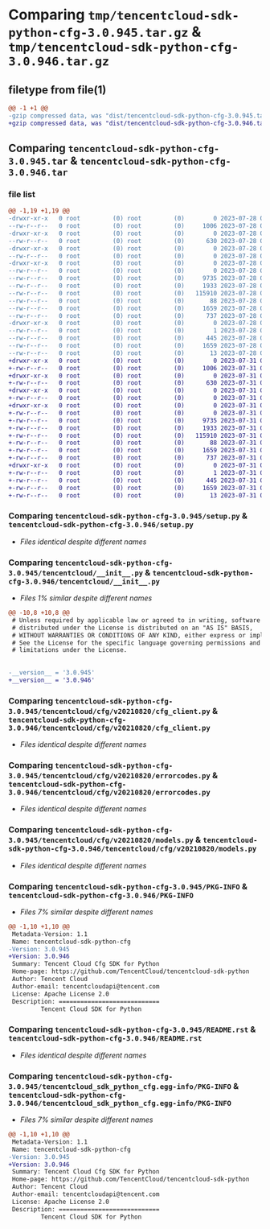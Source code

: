 # Comparing `tmp/tencentcloud-sdk-python-cfg-3.0.945.tar.gz` & `tmp/tencentcloud-sdk-python-cfg-3.0.946.tar.gz`

## filetype from file(1)

```diff
@@ -1 +1 @@
-gzip compressed data, was "dist/tencentcloud-sdk-python-cfg-3.0.945.tar", last modified: Fri Jul 28 00:23:45 2023, max compression
+gzip compressed data, was "dist/tencentcloud-sdk-python-cfg-3.0.946.tar", last modified: Mon Jul 31 00:21:55 2023, max compression
```

## Comparing `tencentcloud-sdk-python-cfg-3.0.945.tar` & `tencentcloud-sdk-python-cfg-3.0.946.tar`

### file list

```diff
@@ -1,19 +1,19 @@
-drwxr-xr-x   0 root         (0) root         (0)        0 2023-07-28 00:23:45.000000 tencentcloud-sdk-python-cfg-3.0.945/
--rw-r--r--   0 root         (0) root         (0)     1006 2023-07-28 00:23:45.000000 tencentcloud-sdk-python-cfg-3.0.945/setup.py
-drwxr-xr-x   0 root         (0) root         (0)        0 2023-07-28 00:23:45.000000 tencentcloud-sdk-python-cfg-3.0.945/tencentcloud/
--rw-r--r--   0 root         (0) root         (0)      630 2023-07-28 00:23:45.000000 tencentcloud-sdk-python-cfg-3.0.945/tencentcloud/__init__.py
-drwxr-xr-x   0 root         (0) root         (0)        0 2023-07-28 00:23:45.000000 tencentcloud-sdk-python-cfg-3.0.945/tencentcloud/cfg/
--rw-r--r--   0 root         (0) root         (0)        0 2023-07-28 00:23:45.000000 tencentcloud-sdk-python-cfg-3.0.945/tencentcloud/cfg/__init__.py
-drwxr-xr-x   0 root         (0) root         (0)        0 2023-07-28 00:23:45.000000 tencentcloud-sdk-python-cfg-3.0.945/tencentcloud/cfg/v20210820/
--rw-r--r--   0 root         (0) root         (0)        0 2023-07-28 00:23:45.000000 tencentcloud-sdk-python-cfg-3.0.945/tencentcloud/cfg/v20210820/__init__.py
--rw-r--r--   0 root         (0) root         (0)     9735 2023-07-28 00:23:45.000000 tencentcloud-sdk-python-cfg-3.0.945/tencentcloud/cfg/v20210820/cfg_client.py
--rw-r--r--   0 root         (0) root         (0)     1933 2023-07-28 00:23:45.000000 tencentcloud-sdk-python-cfg-3.0.945/tencentcloud/cfg/v20210820/errorcodes.py
--rw-r--r--   0 root         (0) root         (0)   115910 2023-07-28 00:23:45.000000 tencentcloud-sdk-python-cfg-3.0.945/tencentcloud/cfg/v20210820/models.py
--rw-r--r--   0 root         (0) root         (0)       88 2023-07-28 00:23:45.000000 tencentcloud-sdk-python-cfg-3.0.945/setup.cfg
--rw-r--r--   0 root         (0) root         (0)     1659 2023-07-28 00:23:45.000000 tencentcloud-sdk-python-cfg-3.0.945/PKG-INFO
--rw-r--r--   0 root         (0) root         (0)      737 2023-07-28 00:23:45.000000 tencentcloud-sdk-python-cfg-3.0.945/README.rst
-drwxr-xr-x   0 root         (0) root         (0)        0 2023-07-28 00:23:45.000000 tencentcloud-sdk-python-cfg-3.0.945/tencentcloud_sdk_python_cfg.egg-info/
--rw-r--r--   0 root         (0) root         (0)        1 2023-07-28 00:23:45.000000 tencentcloud-sdk-python-cfg-3.0.945/tencentcloud_sdk_python_cfg.egg-info/dependency_links.txt
--rw-r--r--   0 root         (0) root         (0)      445 2023-07-28 00:23:45.000000 tencentcloud-sdk-python-cfg-3.0.945/tencentcloud_sdk_python_cfg.egg-info/SOURCES.txt
--rw-r--r--   0 root         (0) root         (0)     1659 2023-07-28 00:23:45.000000 tencentcloud-sdk-python-cfg-3.0.945/tencentcloud_sdk_python_cfg.egg-info/PKG-INFO
--rw-r--r--   0 root         (0) root         (0)       13 2023-07-28 00:23:45.000000 tencentcloud-sdk-python-cfg-3.0.945/tencentcloud_sdk_python_cfg.egg-info/top_level.txt
+drwxr-xr-x   0 root         (0) root         (0)        0 2023-07-31 00:21:55.000000 tencentcloud-sdk-python-cfg-3.0.946/
+-rw-r--r--   0 root         (0) root         (0)     1006 2023-07-31 00:21:55.000000 tencentcloud-sdk-python-cfg-3.0.946/setup.py
+drwxr-xr-x   0 root         (0) root         (0)        0 2023-07-31 00:21:55.000000 tencentcloud-sdk-python-cfg-3.0.946/tencentcloud/
+-rw-r--r--   0 root         (0) root         (0)      630 2023-07-31 00:21:55.000000 tencentcloud-sdk-python-cfg-3.0.946/tencentcloud/__init__.py
+drwxr-xr-x   0 root         (0) root         (0)        0 2023-07-31 00:21:55.000000 tencentcloud-sdk-python-cfg-3.0.946/tencentcloud/cfg/
+-rw-r--r--   0 root         (0) root         (0)        0 2023-07-31 00:21:55.000000 tencentcloud-sdk-python-cfg-3.0.946/tencentcloud/cfg/__init__.py
+drwxr-xr-x   0 root         (0) root         (0)        0 2023-07-31 00:21:55.000000 tencentcloud-sdk-python-cfg-3.0.946/tencentcloud/cfg/v20210820/
+-rw-r--r--   0 root         (0) root         (0)        0 2023-07-31 00:21:55.000000 tencentcloud-sdk-python-cfg-3.0.946/tencentcloud/cfg/v20210820/__init__.py
+-rw-r--r--   0 root         (0) root         (0)     9735 2023-07-31 00:21:55.000000 tencentcloud-sdk-python-cfg-3.0.946/tencentcloud/cfg/v20210820/cfg_client.py
+-rw-r--r--   0 root         (0) root         (0)     1933 2023-07-31 00:21:55.000000 tencentcloud-sdk-python-cfg-3.0.946/tencentcloud/cfg/v20210820/errorcodes.py
+-rw-r--r--   0 root         (0) root         (0)   115910 2023-07-31 00:21:55.000000 tencentcloud-sdk-python-cfg-3.0.946/tencentcloud/cfg/v20210820/models.py
+-rw-r--r--   0 root         (0) root         (0)       88 2023-07-31 00:21:55.000000 tencentcloud-sdk-python-cfg-3.0.946/setup.cfg
+-rw-r--r--   0 root         (0) root         (0)     1659 2023-07-31 00:21:55.000000 tencentcloud-sdk-python-cfg-3.0.946/PKG-INFO
+-rw-r--r--   0 root         (0) root         (0)      737 2023-07-31 00:21:55.000000 tencentcloud-sdk-python-cfg-3.0.946/README.rst
+drwxr-xr-x   0 root         (0) root         (0)        0 2023-07-31 00:21:55.000000 tencentcloud-sdk-python-cfg-3.0.946/tencentcloud_sdk_python_cfg.egg-info/
+-rw-r--r--   0 root         (0) root         (0)        1 2023-07-31 00:21:55.000000 tencentcloud-sdk-python-cfg-3.0.946/tencentcloud_sdk_python_cfg.egg-info/dependency_links.txt
+-rw-r--r--   0 root         (0) root         (0)      445 2023-07-31 00:21:55.000000 tencentcloud-sdk-python-cfg-3.0.946/tencentcloud_sdk_python_cfg.egg-info/SOURCES.txt
+-rw-r--r--   0 root         (0) root         (0)     1659 2023-07-31 00:21:55.000000 tencentcloud-sdk-python-cfg-3.0.946/tencentcloud_sdk_python_cfg.egg-info/PKG-INFO
+-rw-r--r--   0 root         (0) root         (0)       13 2023-07-31 00:21:55.000000 tencentcloud-sdk-python-cfg-3.0.946/tencentcloud_sdk_python_cfg.egg-info/top_level.txt
```

### Comparing `tencentcloud-sdk-python-cfg-3.0.945/setup.py` & `tencentcloud-sdk-python-cfg-3.0.946/setup.py`

 * *Files identical despite different names*

### Comparing `tencentcloud-sdk-python-cfg-3.0.945/tencentcloud/__init__.py` & `tencentcloud-sdk-python-cfg-3.0.946/tencentcloud/__init__.py`

 * *Files 1% similar despite different names*

```diff
@@ -10,8 +10,8 @@
 # Unless required by applicable law or agreed to in writing, software
 # distributed under the License is distributed on an "AS IS" BASIS,
 # WITHOUT WARRANTIES OR CONDITIONS OF ANY KIND, either express or implied.
 # See the License for the specific language governing permissions and
 # limitations under the License.
 
 
-__version__ = '3.0.945'
+__version__ = '3.0.946'
```

### Comparing `tencentcloud-sdk-python-cfg-3.0.945/tencentcloud/cfg/v20210820/cfg_client.py` & `tencentcloud-sdk-python-cfg-3.0.946/tencentcloud/cfg/v20210820/cfg_client.py`

 * *Files identical despite different names*

### Comparing `tencentcloud-sdk-python-cfg-3.0.945/tencentcloud/cfg/v20210820/errorcodes.py` & `tencentcloud-sdk-python-cfg-3.0.946/tencentcloud/cfg/v20210820/errorcodes.py`

 * *Files identical despite different names*

### Comparing `tencentcloud-sdk-python-cfg-3.0.945/tencentcloud/cfg/v20210820/models.py` & `tencentcloud-sdk-python-cfg-3.0.946/tencentcloud/cfg/v20210820/models.py`

 * *Files identical despite different names*

### Comparing `tencentcloud-sdk-python-cfg-3.0.945/PKG-INFO` & `tencentcloud-sdk-python-cfg-3.0.946/PKG-INFO`

 * *Files 7% similar despite different names*

```diff
@@ -1,10 +1,10 @@
 Metadata-Version: 1.1
 Name: tencentcloud-sdk-python-cfg
-Version: 3.0.945
+Version: 3.0.946
 Summary: Tencent Cloud Cfg SDK for Python
 Home-page: https://github.com/TencentCloud/tencentcloud-sdk-python
 Author: Tencent Cloud
 Author-email: tencentcloudapi@tencent.com
 License: Apache License 2.0
 Description: ============================
         Tencent Cloud SDK for Python
```

### Comparing `tencentcloud-sdk-python-cfg-3.0.945/README.rst` & `tencentcloud-sdk-python-cfg-3.0.946/README.rst`

 * *Files identical despite different names*

### Comparing `tencentcloud-sdk-python-cfg-3.0.945/tencentcloud_sdk_python_cfg.egg-info/PKG-INFO` & `tencentcloud-sdk-python-cfg-3.0.946/tencentcloud_sdk_python_cfg.egg-info/PKG-INFO`

 * *Files 7% similar despite different names*

```diff
@@ -1,10 +1,10 @@
 Metadata-Version: 1.1
 Name: tencentcloud-sdk-python-cfg
-Version: 3.0.945
+Version: 3.0.946
 Summary: Tencent Cloud Cfg SDK for Python
 Home-page: https://github.com/TencentCloud/tencentcloud-sdk-python
 Author: Tencent Cloud
 Author-email: tencentcloudapi@tencent.com
 License: Apache License 2.0
 Description: ============================
         Tencent Cloud SDK for Python
```

